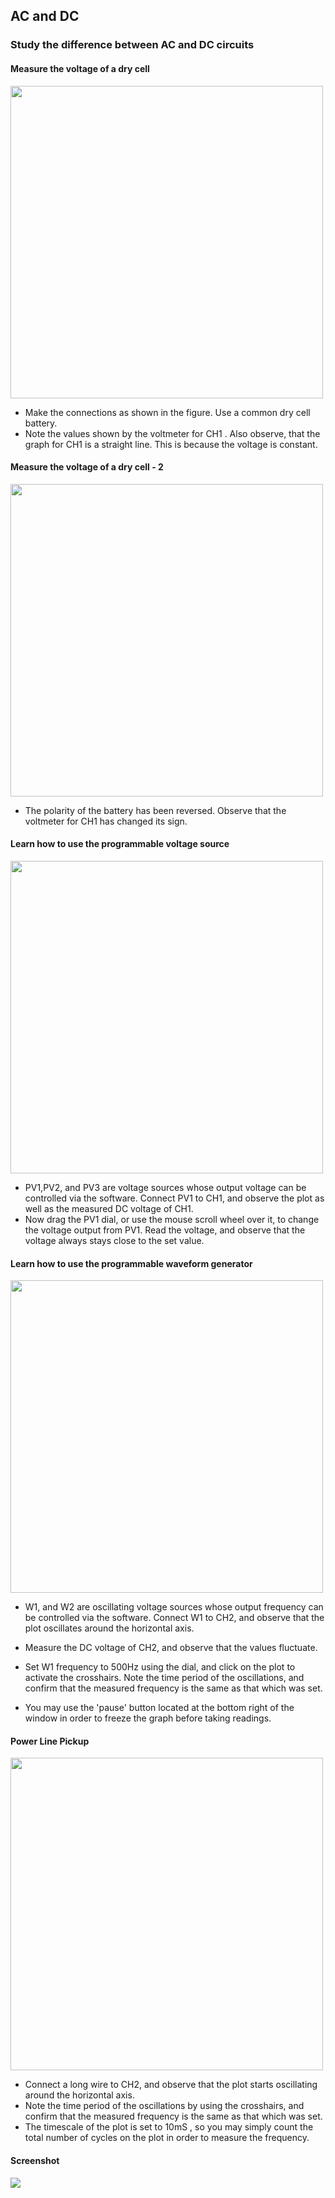 AC and DC
---

### Study the difference between AC and DC circuits

#### Measure the voltage of a dry cell
<img src="https://fossasia.github.io/pslab-experiments/images/schematics/acdc1.svg" width=500 height=500>

* Make the connections as shown in the figure. Use a common dry cell battery.
* Note the values shown by the voltmeter for CH1 . Also observe, that the graph for CH1 is a straight line. This is because the voltage is constant.

#### Measure the voltage of a dry cell - 2
<img src="https://fossasia.github.io/pslab-experiments/images/schematics/acdc2.svg" width=500 height=500>

* The polarity of the battery has been reversed. Observe that the voltmeter for CH1 has changed its sign.

#### Learn how to use the programmable voltage source
<img src="https://fossasia.github.io/pslab-experiments/images/schematics/acdc3.svg" width=500 height=500>

* PV1,PV2, and PV3 are voltage sources whose output voltage can be controlled via the software.  Connect PV1 to CH1, and observe the plot as well as the measured DC voltage of CH1.
* Now drag the PV1 dial, or use the mouse scroll wheel over it,  to change the voltage output from PV1.  Read the voltage, and observe that the voltage always stays close to the set value.

#### Learn how to use the programmable waveform generator
<img src="https://fossasia.github.io/pslab-experiments/images/schematics/acdc4.svg" width=500 height=500>

* W1, and W2 are oscillating voltage sources whose output frequency can be controlled via the software.  Connect W1 to CH2, and observe that the plot oscillates around the horizontal axis.
* Measure the DC voltage of CH2, and observe that the values fluctuate.

* Set W1 frequency to 500Hz using the dial, and click on the plot to activate the crosshairs. Note the time period of the oscillations, and confirm that the measured frequency is the same as that which was set.
* You may use the 'pause' button located at the bottom right of the window in order to freeze the graph before taking readings.

#### Power Line Pickup

<img src="https://fossasia.github.io/pslab-experiments/images/schematics/acdc5.svg" width=500 height=500>

* Connect a long wire to CH2, and observe that the plot starts oscillating around the horizontal axis.
* Note the time period of the oscillations by using the crosshairs, and confirm that the measured frequency is the same as that which was set.
* The timescale of the plot is set to 10mS , so you may simply count the total number of cycles on the plot in order to measure the frequency.

#### Screenshot

<img src="https://fossasia.github.io/pslab-experiments/images/screenshots/acdc.png">

